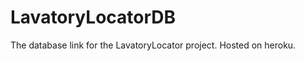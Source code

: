 LavatoryLocatorDB
=================

The database link for the LavatoryLocator project. Hosted on heroku.